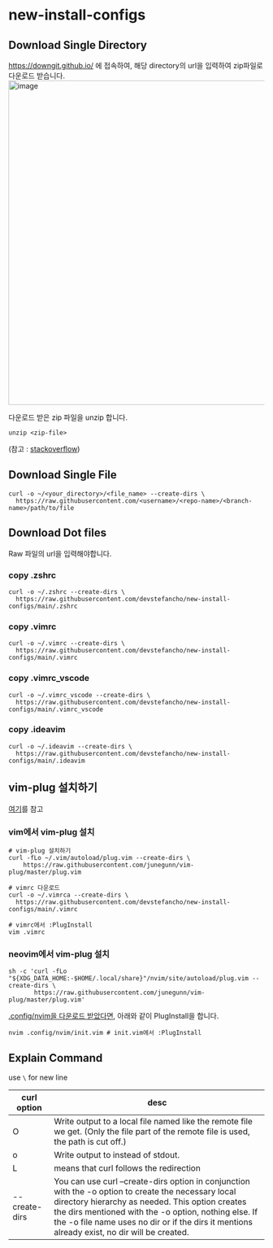 # new-install-configs

## Download Single Directory
https://downgit.github.io/ 에 접속하여, 해당 directory의 url을 입력하여 zip파일로 다운로드 받습니다.
<img width="638" alt="image" src="https://user-images.githubusercontent.com/61320923/167250756-f9966393-21a4-464d-8dbc-ca9b9f69b820.png">

다운로드 받은 zip 파일을 unzip 합니다.
```
unzip <zip-file>
```
(참고 : [stackoverflow](https://stackoverflow.com/a/18194523/11650728))

## Download Single File
```
curl -o ~/<your_directory>/<file_name> --create-dirs \
  https://raw.githubusercontent.com/<username>/<repo-name>/<branch-name>/path/to/file
```

## Download Dot files
Raw 파일의 url을 입력해야합니다.

### copy .zshrc
```
curl -o ~/.zshrc --create-dirs \
  https://raw.githubusercontent.com/devstefancho/new-install-configs/main/.zshrc
```

### copy .vimrc
```
curl -o ~/.vimrc --create-dirs \
  https://raw.githubusercontent.com/devstefancho/new-install-configs/main/.vimrc
```

### copy .vimrc_vscode
```
curl -o ~/.vimrc_vscode --create-dirs \
  https://raw.githubusercontent.com/devstefancho/new-install-configs/main/.vimrc_vscode
```

### copy .ideavim
```
curl -o ~/.ideavim --create-dirs \
  https://raw.githubusercontent.com/devstefancho/new-install-configs/main/.ideavim
```

## vim-plug 설치하기
[여기](https://github.com/junegunn/vim-plug#installation)를 참고

### vim에서 vim-plug 설치
```shell
# vim-plug 설치하기
curl -fLo ~/.vim/autoload/plug.vim --create-dirs \
    https://raw.githubusercontent.com/junegunn/vim-plug/master/plug.vim

# vimrc 다운로드
curl -o ~/.vimrca --create-dirs \
  https://raw.githubusercontent.com/devstefancho/new-install-configs/main/.vimrc

# vimrc에서 :PlugInstall
vim .vimrc
```

### neovim에서 vim-plug 설치
```
sh -c 'curl -fLo "${XDG_DATA_HOME:-$HOME/.local/share}"/nvim/site/autoload/plug.vim --create-dirs \
       https://raw.githubusercontent.com/junegunn/vim-plug/master/plug.vim'
```
[.config/nvim을 다운로드 받았다면](#download-single-directory), 아래와 같이 PlugInstall을 합니다.
```
nvim .config/nvim/init.vim # init.vim에서 :PlugInstall
```


## Explain Command

use `\` for new line

| curl option | desc |
| -- | -- |
| O | Write output to a local file named like the remote file we get. (Only the file part of the remote file is used, the path is cut off.) |
| o | Write  output  to  <file>  instead  of  stdout. |
| L | means that curl follows the redirection |
| --create-dirs | You can use curl –create-dirs option in conjunction with the -o option to create the necessary local directory hierarchy as needed. This option creates the dirs mentioned with the -o option, nothing else. If the -o file name uses no dir or if the dirs it mentions already exist, no dir will be created. |
